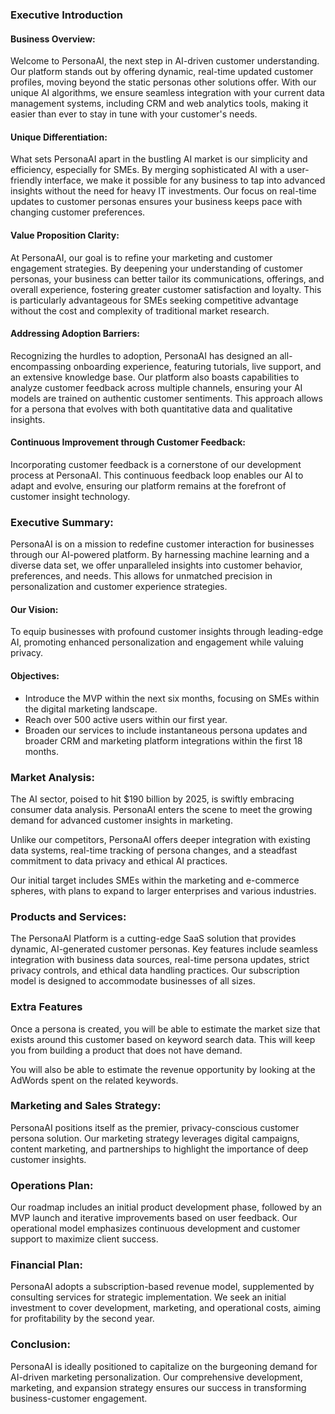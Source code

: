 ### Executive Introduction

#### Business Overview:
Welcome to PersonaAI, the next step in AI-driven customer understanding. Our platform stands out by offering dynamic, real-time updated customer profiles, moving beyond the static personas other solutions offer. With our unique AI algorithms, we ensure seamless integration with your current data management systems, including CRM and web analytics tools, making it easier than ever to stay in tune with your customer's needs.

#### Unique Differentiation:
What sets PersonaAI apart in the bustling AI market is our simplicity and efficiency, especially for SMEs. By merging sophisticated AI with a user-friendly interface, we make it possible for any business to tap into advanced insights without the need for heavy IT investments. Our focus on real-time updates to customer personas ensures your business keeps pace with changing customer preferences.

#### Value Proposition Clarity:
At PersonaAI, our goal is to refine your marketing and customer engagement strategies. By deepening your understanding of customer personas, your business can better tailor its communications, offerings, and overall experience, fostering greater customer satisfaction and loyalty. This is particularly advantageous for SMEs seeking competitive advantage without the cost and complexity of traditional market research.

#### Addressing Adoption Barriers:
Recognizing the hurdles to adoption, PersonaAI has designed an all-encompassing onboarding experience, featuring tutorials, live support, and an extensive knowledge base. Our platform also boasts capabilities to analyze customer feedback across multiple channels, ensuring your AI models are trained on authentic customer sentiments. This approach allows for a persona that evolves with both quantitative data and qualitative insights.

#### Continuous Improvement through Customer Feedback:
Incorporating customer feedback is a cornerstone of our development process at PersonaAI. This continuous feedback loop enables our AI to adapt and evolve, ensuring our platform remains at the forefront of customer insight technology.

### Executive Summary:

PersonaAI is on a mission to redefine customer interaction for businesses through our AI-powered platform. By harnessing machine learning and a diverse data set, we offer unparalleled insights into customer behavior, preferences, and needs. This allows for unmatched precision in personalization and customer experience strategies.

#### Our Vision:
To equip businesses with profound customer insights through leading-edge AI, promoting enhanced personalization and engagement while valuing privacy.

#### Objectives:
- Introduce the MVP within the next six months, focusing on SMEs within the digital marketing landscape.
- Reach over 500 active users within our first year.
- Broaden our services to include instantaneous persona updates and broader CRM and marketing platform integrations within the first 18 months.

### Market Analysis:

The AI sector, poised to hit $190 billion by 2025, is swiftly embracing consumer data analysis. PersonaAI enters the scene to meet the growing demand for advanced customer insights in marketing.

Unlike our competitors, PersonaAI offers deeper integration with existing data systems, real-time tracking of persona changes, and a steadfast commitment to data privacy and ethical AI practices.

Our initial target includes SMEs within the marketing and e-commerce spheres, with plans to expand to larger enterprises and various industries.

### Products and Services:

The PersonaAI Platform is a cutting-edge SaaS solution that provides dynamic, AI-generated customer personas. Key features include seamless integration with business data sources, real-time persona updates, strict privacy controls, and ethical data handling practices. Our subscription model is designed to accommodate businesses of all sizes.

### Extra Features

Once a persona is created, you will be able to estimate the market size that exists around this customer based on keyword search data. This will keep you from building a product that does not have demand.

You will also be able to estimate the revenue opportunity by looking at the AdWords spent on the related keywords.

### Marketing and Sales Strategy:

PersonaAI positions itself as the premier, privacy-conscious customer persona solution. Our marketing strategy leverages digital campaigns, content marketing, and partnerships to highlight the importance of deep customer insights.

### Operations Plan:

Our roadmap includes an initial product development phase, followed by an MVP launch and iterative improvements based on user feedback. Our operational model emphasizes continuous development and customer support to maximize client success.

### Financial Plan:

PersonaAI adopts a subscription-based revenue model, supplemented by consulting services for strategic implementation. We seek an initial investment to cover development, marketing, and operational costs, aiming for profitability by the second year.

### Conclusion:

PersonaAI is ideally positioned to capitalize on the burgeoning demand for AI-driven marketing personalization. Our comprehensive development, marketing, and expansion strategy ensures our success in transforming business-customer engagement.

